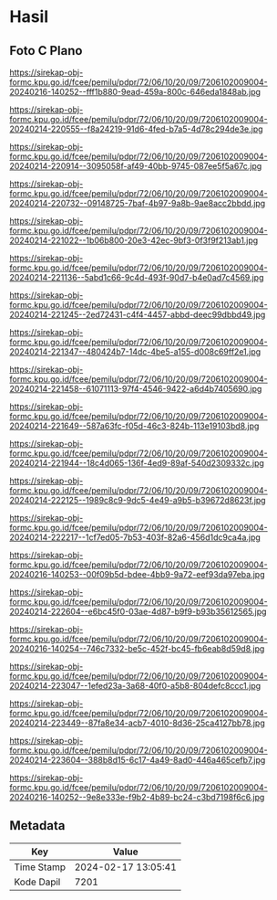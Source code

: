 # Hasil

## Foto C Plano

https://sirekap-obj-formc.kpu.go.id/fcee/pemilu/pdpr/72/06/10/20/09/7206102009004-20240216-140252--fff1b880-9ead-459a-800c-646eda1848ab.jpg

https://sirekap-obj-formc.kpu.go.id/fcee/pemilu/pdpr/72/06/10/20/09/7206102009004-20240214-220555--f8a24219-91d6-4fed-b7a5-4d78c294de3e.jpg

https://sirekap-obj-formc.kpu.go.id/fcee/pemilu/pdpr/72/06/10/20/09/7206102009004-20240214-220914--3095058f-af49-40bb-9745-087ee5f5a67c.jpg

https://sirekap-obj-formc.kpu.go.id/fcee/pemilu/pdpr/72/06/10/20/09/7206102009004-20240214-220732--09148725-7baf-4b97-9a8b-9ae8acc2bbdd.jpg

https://sirekap-obj-formc.kpu.go.id/fcee/pemilu/pdpr/72/06/10/20/09/7206102009004-20240214-221022--1b06b800-20e3-42ec-9bf3-0f3f9f213ab1.jpg

https://sirekap-obj-formc.kpu.go.id/fcee/pemilu/pdpr/72/06/10/20/09/7206102009004-20240214-221136--5abd1c66-9c4d-493f-90d7-b4e0ad7c4569.jpg

https://sirekap-obj-formc.kpu.go.id/fcee/pemilu/pdpr/72/06/10/20/09/7206102009004-20240214-221245--2ed72431-c4f4-4457-abbd-deec99dbbd49.jpg

https://sirekap-obj-formc.kpu.go.id/fcee/pemilu/pdpr/72/06/10/20/09/7206102009004-20240214-221347--480424b7-14dc-4be5-a155-d008c69ff2e1.jpg

https://sirekap-obj-formc.kpu.go.id/fcee/pemilu/pdpr/72/06/10/20/09/7206102009004-20240214-221458--61071113-97f4-4546-9422-a6d4b7405690.jpg

https://sirekap-obj-formc.kpu.go.id/fcee/pemilu/pdpr/72/06/10/20/09/7206102009004-20240214-221649--587a63fc-f05d-46c3-824b-113e19103bd8.jpg

https://sirekap-obj-formc.kpu.go.id/fcee/pemilu/pdpr/72/06/10/20/09/7206102009004-20240214-221944--18c4d065-136f-4ed9-89af-540d2309332c.jpg

https://sirekap-obj-formc.kpu.go.id/fcee/pemilu/pdpr/72/06/10/20/09/7206102009004-20240214-222125--1989c8c9-9dc5-4e49-a9b5-b39672d8623f.jpg

https://sirekap-obj-formc.kpu.go.id/fcee/pemilu/pdpr/72/06/10/20/09/7206102009004-20240214-222217--1cf7ed05-7b53-403f-82a6-456d1dc9ca4a.jpg

https://sirekap-obj-formc.kpu.go.id/fcee/pemilu/pdpr/72/06/10/20/09/7206102009004-20240216-140253--00f09b5d-bdee-4bb9-9a72-eef93da97eba.jpg

https://sirekap-obj-formc.kpu.go.id/fcee/pemilu/pdpr/72/06/10/20/09/7206102009004-20240214-222604--e6bc45f0-03ae-4d87-b9f9-b93b35612565.jpg

https://sirekap-obj-formc.kpu.go.id/fcee/pemilu/pdpr/72/06/10/20/09/7206102009004-20240216-140254--746c7332-be5c-452f-bc45-fb6eab8d59d8.jpg

https://sirekap-obj-formc.kpu.go.id/fcee/pemilu/pdpr/72/06/10/20/09/7206102009004-20240214-223047--1efed23a-3a68-40f0-a5b8-804defc8ccc1.jpg

https://sirekap-obj-formc.kpu.go.id/fcee/pemilu/pdpr/72/06/10/20/09/7206102009004-20240214-223449--87fa8e34-acb7-4010-8d36-25ca4127bb78.jpg

https://sirekap-obj-formc.kpu.go.id/fcee/pemilu/pdpr/72/06/10/20/09/7206102009004-20240214-223604--388b8d15-6c17-4a49-8ad0-446a465cefb7.jpg

https://sirekap-obj-formc.kpu.go.id/fcee/pemilu/pdpr/72/06/10/20/09/7206102009004-20240216-140252--9e8e333e-f9b2-4b89-bc24-c3bd7198f6c6.jpg


## Metadata

| Key        | Value               |
| ---------- | ------------------- |
| Time Stamp | 2024-02-17 13:05:41 |
| Kode Dapil | 7201                |



